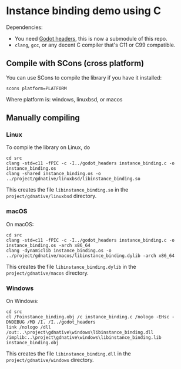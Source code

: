 # Instance binding demo using C

Dependencies:
 * You need [Godot headers](https://github.com/godotengine/godot_headers),
   this is now a submodule of this repo.
 * `clang`, `gcc`, or any decent C compiler that's C11 or C99 compatible.

## Compile with SCons (cross platform)
You can use SCons to compile the library if you have it installed:

```
scons platform=PLATFORM
```

Where platform is: windows, linuxbsd, or macos


## Manually compiling

### Linux
To compile the library on Linux, do

```
cd src
clang -std=c11 -fPIC -c -I../godot_headers instance_binding.c -o instance_binding.os
clang -shared instance_binding.os -o ../project/gdnative/linuxbsd/libinstance_binding.so
```

This creates the file `libinstance_binding.so` in the `project/gdnative/linuxbsd` directory.


### macOS
On macOS:

```
cd src
clang -std=c11 -fPIC -c -I../godot_headers instance_binding.c -o instance_binding.os -arch x86_64
clang -dynamiclib instance_binding.os -o ../project/gdnative/macos/libinstance_binding.dylib -arch x86_64
```

This creates the file `libinstance_binding.dylib` in the `project/gdnative/macos` directory.


### Windows
On Windows:

```
cd src
cl /Foinstance_binding.obj /c instance_binding.c /nologo -EHsc -DNDEBUG /MD /I. /I../godot_headers
link /nologo /dll /out:..\project\gdnative\windows\libinstance_binding.dll /implib:..\project\gdnative\windows\libinstance_binding.lib instance_binding.obj
```

This creates the file `libinstance_binding.dll` in the `project/gdnative/windows` directory.
